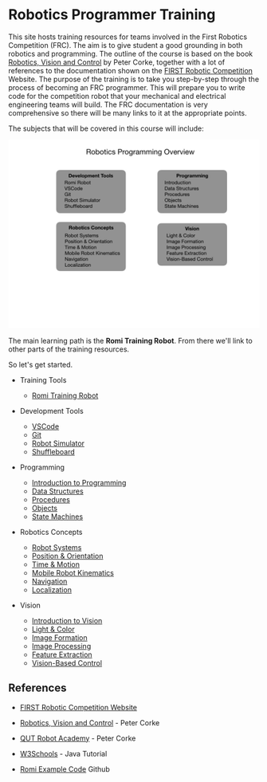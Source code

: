 # Robotics Programmer Training

This site hosts training resources for teams involved in the First Robotics Competition (FRC). The aim is to give student a good grounding in both robotics and programming.  The outline of the course is based on the book [Robotics, Vision and Control](https://petercorke.com/rvc/home/) by Peter Corke, together with a lot of references to the documentation shown on the [FIRST Robotic Competition](https://docs.wpilib.org/en/latest/index.html) Website.  The purpose of the training is to take you step-by-step through the process of becoming an FRC programmer.  This will prepare you to write code for the competition robot that your mechanical and electrical engineering teams will build. The FRC documentation is very comprehensive so there will be many links to it at the appropriate points.  

The subjects that will be covered in this course will include:

![Course Overview](images/FRCConcepts/FRCConcepts.016.jpeg)

The main learning path is the **Romi Training Robot**.  From there we'll link to other parts of the training resources.

So let's get started.

- Training Tools 
  - [Romi Training Robot](Romi/romi.md)

- Development Tools 
  - [VSCode](Tools/VSCode.md)
  - [Git](Tools/git.md) 
  - [Robot Simulator](Tools/simulator.md)
  - [Shuffleboard](Tools/shuffleboard)
  <!-- - [BabyBot](Tools/trainingRobot.md) -->
- Programming
  - [Introduction to Programming](Programming/introProgramming)
  - [Data Structures](Programming/dataStructures)
  - [Procedures](Programming/procedures)
  - [Objects](Programming/objects)
  - [State Machines](Programming/stateMachines)

  <!-- - [Computer Science](Programming/csIndex) -->

- Robotics Concepts
  - [Robot Systems](Concepts/RobotSystem/intro)
  - [Position & Orientation](Concepts/geometry)
  - [Time & Motion](Concepts/timeMotion)
  - [Mobile Robot Kinematics](Concepts/kinematics)
  <!-- - [Paths & Trajectories](Concepts/pathsTrajectories) -->
  - [Navigation](Concepts/navigation)
  - [Localization](Concepts/localization)
  
- Vision  
  - [Introduction to Vision](Vision/introVision.md)
  - [Light & Color](Vision/lightColor)
  - [Image Formation](Vision/imageFormation)
  - [Image Processing](Vision/imageProcessing)
  - [Feature Extraction](Vision/featureExtraction)
  - [Vision-Based Control](Vision/controlVision)

## References
- [FIRST Robotic Competition Website](https://docs.wpilib.org/en/latest/index.html) 
- [Robotics, Vision and Control](https://petercorke.com/rvc/home/) - Peter Corke
- [QUT Robot Academy](https://robotacademy.net.au) - Peter Corke
- [W3Schools](https://www.w3schools.com/java/default.asp) - Java Tutorial 

- [Romi Example Code](https://github.com/mjwhite8119/romi-examples) Github 
